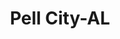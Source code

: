 ---
title: Pell City-AL
slug: pell-city-al
f_state:
- cms/state/alabama.md
f_locations:
- cms/payday-loan/a-dollar-cash-advance-410.md
- cms/payday-loan/advance-america-2586.md
- cms/payday-loan/cash-express-inc-7445.md
- cms/payday-loan/cash-express-inc-7446.md
- cms/payday-loan/check-go-10028.md
- cms/payday-loan/checkmate-14345.md
- cms/payday-loan/th-e-money-outlet-27538.md
- cms/payday-loan/title-cash-27790.md
updated-on: '2024-05-30T13:41:28.615Z'
created-on: '2024-05-30T13:41:28.615Z'
published-on: '2024-05-30T13:54:32.469Z'
f_city: Pell City
layout: '[city].html'
tags: city
---